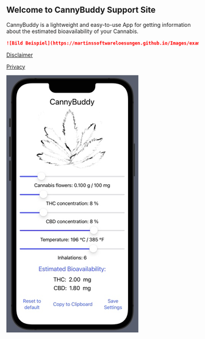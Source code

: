 ## Welcome to CannyBuddy Support Site

CannyBuddy is a lightweight and easy-to-use App for getting information about the estimated bioavailability of your Cannabis.

```markdown
![Bild Beispiel](https://martinssoftwareloesungen.github.io/Images/example.jpeg)
```
[Disclaimer](https://martinssoftwareloesungen.github.io/Disclaimer.html)

[Privacy](https://martinssoftwareloesungen.github.io/Privacy.html)

<img src="Images/example.jpeg" alt="hi" class="inline"/>
